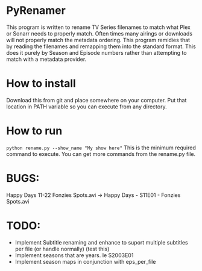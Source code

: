 # PyRenamer
This program is written to rename TV Series filenames to match what Plex or Sonarr needs to properly match. Often times many airings or downloads will not properly match the metadata ordering. This program remidies that by reading the filenames and remapping them into the standard format. This does it purely by Season and Episode numbers rather than attempting to match with a metadata provider.

# How to install
Download this from git and place somewhere on your computer. Put that location in PATH variable so you can execute from any directory.

# How to run
`python rename.py --show_name "My show here"`
This is the minimum required command to execute. You can get more commands from the rename.py file.

# BUGS:
Happy Days 11-22 Fonzies Spots.avi -> Happy Days - S11E01 - Fonzies Spots.avi

# TODO:
* Implement Subtitle renaming and enhance to suport multiple subtitles per file (or handle normally) (test this)
* Implement seasons that are years. Ie S2003E01
* Implement season maps in conjunction with eps_per_file
